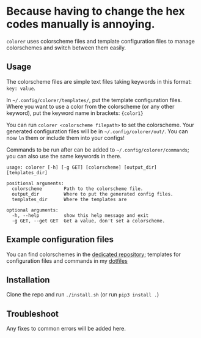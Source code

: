 # Because having to change the hex codes manually is annoying. 

`colorer` uses colorscheme files and template configuration files to manage colorschemes and switch between them easily.

## Usage

The colorscheme files are simple text files taking keywords in this format: `key: value`.

In `~∕.config/colorer/templates/`, put the template configuration files. Where you want to use a color from the colorscheme (or any other keyword), put the keyword name in brackets: `{color1}`

You can run `colorer <colorscheme filepath>` to set the colorscheme. Your generated configuration files will be in `~/.config/colorer/out/`. You can now `ln` them or include them into your configs!

Commands to be run after can be added to `~/.config/colorer/commands`; you can also use the same keywords in there.

```
usage: colorer [-h] [-g GET] [colorscheme] [output_dir] [templates_dir]

positional arguments:
  colorscheme        Path to the colorscheme file.
  output_dir         Where to put the generated config files.
  templates_dir      Where the templates are

optional arguments:
  -h, --help         show this help message and exit
  -g GET, --get GET  Get a value, don't set a colorscheme.
```

## Example configuration files

You can find colorschemes in the [dedicated repository](https://github.com/kiddae/colorer-colorschemes); templates for configuration files and commands in my [dotfiles](https://github.com/kiddae/dotfiles)

## Installation

Clone the repo and run `./install.sh` (or run `pip3 install .`)

## Troubleshoot

Any fixes to common errors will be added here.
